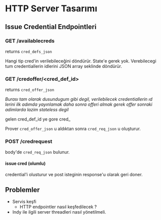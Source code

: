# HTTP Server Tasarımı

## Issue Credential Endpointleri

### GET /availablecreds

returns `cred_defs_json`

Hangi tip cred'in verilebileceğini döndürür. State'e gerek yok. Verebilecegi tum credentiallerin idlerini JSON array seklinde döndürür.

### GET /credoffer/<cred_def_id>
returns `cred_offer_json`

*Burası tam olarak dusundugum gibi degil, verilebilecek credentiallerin ıd lerini ilk adımda yayınlamak daha sonra offeri almak gerek offer sonraki adimlarda lazim stateless degil*

gelen cred_def_id ye gore cred_

Prover `cred_offer_json` u aldıktan sonra `cred_req_json` u oluşturur.

### POST /credrequest
body'de `cred_req_json` bulunur. 

#### issue cred (olumlu)
credential'i olusturur ve post isteginin response'u olarak geri doner.

## Problemler

- Servis keşfi
    - HTTP endpointler nasıl keşfedilecek ? 
- Indy ile ilgili server threadleri nasıl yönetilmeli.